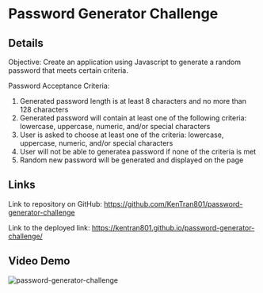 # Password Generator Challenge

## Details

Objective: Create an application using Javascript to generate a random password that meets certain criteria.

Password Acceptance Criteria:
1. Generated password length is at least 8 characters and no more than 128 characters
2. Generated password will contain at least one of the following criteria: lowercase, uppercase, numeric, and/or special characters
3. User is asked to choose at least one of the criteria: lowercase, uppercase, numeric, and/or special characters
4. User will not be able to generatea password if none of the criteria is met
5. Random new password will be generated and displayed on the page

## Links
Link to repository on GitHub: https://github.com/KenTran801/password-generator-challenge

Link to the deployed link: https://kentran801.github.io/password-generator-challenge/

## Video Demo
![password-generator-challenge](https://user-images.githubusercontent.com/72709180/135735499-bdc0ff64-213a-4c24-8e54-62ab3ec3bda8.gif)